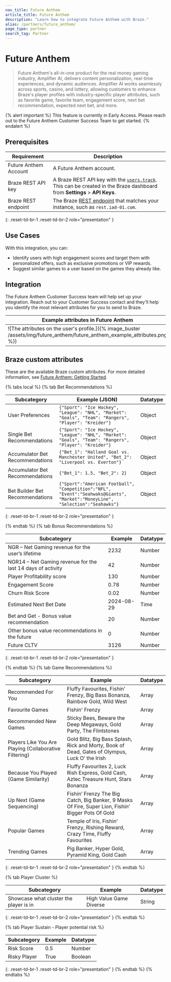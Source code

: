 ```yaml
---
nav_title: Future Anthem
article_title: Future Anthem
description: "Learn how to integrate Future Anthem with Braze."
alias: /partners/future_anthem/
page_type: partner
search_tag: Partner
---
```


# Future Anthem

> Future Anthem's all-in-one product for the real money gaming industry, Amplifier AI, delivers content personalization, real-time experiences, and dynamic audiences. Amplifier AI works seamlessly across sports, casino, and lottery, allowing customers to enhance Braze's player profiles with industry-specific player attributes, such as favorite game, favorite team, engagement score, next bet recommendation, expected next bet, and more.

{% alert important %}
This feature is currently in Early Access. Please reach out to the Future Anthem Customer Success Team to get started.
{% endalert %}

## Prerequisites

| Requirement              | Description                                            |
|--------------------------|--------------------------------------------------------|
| Future Anthem Account    | A Future Anthem account. |
| Braze REST API key       | A Braze REST API key with the [`users.track`]({{site.baseurl}}/api/endpoints/user_data/post_user_track). This can be created in the Braze dashboard from **Settings** > **API Keys**. |
| Braze REST endpoint      | The Braze [REST endpoint](https://www.braze.com/docs/developer_guide/rest_api/basics/#endpoints) that matches your instance, such as `rest.iad-01.com`. |
{: .reset-td-br-1 .reset-td-br-2 role="presentation" }

## Use Cases

With this integration, you can:

- Identify users with high engagement scores and target them with personalized offers, such as exclusive promotions or VIP rewards.
- Suggest similar games to a user based on the games they already like.

## Integration

The Future Anthem Customer Success team will help set up your integration. Reach out to your Customer Success contact and they'll help you identify the most relevant attributes for you to send to Braze.

|Example attributes in Future Anthem|Example attributes in Braze|
|-----------------------------------|---------------------------|
|![The attributes on the user's profile.]({% image_buster /assets/img/future_anthem/future_anthem_example_attributes.png %})|![The object attribute.]({% image_buster /assets/img/future_anthem/braze_example_attributes.png %})|

## Braze custom attributes

These are the available Braze custom attributes. For more detailed information, see [Future Anthem: Getting Started](https://knowledge.futureanthem.com/getting-started).

{% tabs local %}
{% tab Bet Recommendations %}

| Subcategory | Example (JSON) | Datatype |
| ------- | ----------- |----------- |
| User Preferences | `{"Sport": "Ice Hockey", "League": "NHL", "Market": "Goals", "Team": "Rangers", "Player": "Kreider"}`| Object |
| Single Bet Recommendations | `{"Sport": "Ice Hockey", "League": "NHL", "Market": "Goals", "Team": "Rangers", "Player": "Kreider"}`| Object |
| Accumulator Bet Recommendations | `{"Bet_1": "Halland Goal vs. Manchester United", "Bet_2": "Liverpool vs. Everton"}`| Object |
| Accumulator Bet Recommendations | `{"Bet_1": 1.5, "Bet_2": 2}` | Object |
| Bet Builder Bet Recommendations | `{"Sport":"American Football", "Competition":"NFL", "Event":"Seahwaks@Giants", "Market":"MoneyLine", "Selection":"Seahawks"}`| Object |
{: .reset-td-br-1 .reset-td-br-2 role="presentation" }

{% endtab %}
{% tab Bonus Recommendations %}

| Subcategory | Example | Datatype |
| ------- | ----------- |----------- |
|NGR – Net Gaming revenue for the user’s lifetime | 2232| Number|
| NGR14 – Net Gaming revenue for the last 14 days of activity | 42 | Number
| Player Profitability score| 130 | Number |
| Engagement Score | 0.78 | Number |
| Churn Risk Score | 0.02 | Number |
| Estimated Next Bet Date | 2024-08-29 | Time |
| Bet and Get - Bonus value recommendation | 20 | Number |
| Other bonus value recommendations in the future | 0 | Number |
| Future CLTV  | 3126 | Number |

{: .reset-td-br-1 .reset-td-br-2 role="presentation" }

{% endtab %}
{% tab Game Recommendations %}

| Subcategory | Example | Datatype |
| ------- | ----------- |----------- |
| Recommended For You | Fluffy Favourites, Fishin’ Frenzy, Big Bass Bonanza, Rainbow Gold, Wild West| Array |
| Favourite Games | Fishin' Frenzy | Array |
| Recommended New Games | Sticky Bees, Beware the Deep Megaways, Gold Party, The Flintstones| Array |
| Players Like You Are Playing (Collaborative Filtering) |Gold Blitz, Big Bass Splash, Rick and Morty, Book of Dead, Gates of Olympus, Luck O’ the Irish | Array |
| Because You Played (Game Similarity)|Fluffy Favourites 2, Luck Rish Express, Gold Cash, Aztec Treasure Hunt, Stars Bonanza | Array |
| Up Next (Game Sequencing) | Fishin’ Frenzy The Big Catch, Big Banker, 9 Masks Of Fire, Super Lion, Fishin’ Bigger Pots Of Gold | Array |
| Popular Games | Temple of Iris, Fishin’ Frenzy, Rishing Reward, Crazy Time, Fluffy Favourites | Array |
| Trending Games | Pig Banker, Hyper Gold, Pyramid King, Gold Cash | Array |

{: .reset-td-br-1 .reset-td-br-2 role="presentation" }
{% endtab %}

{% tab Player Cluster %}

| Subcategory | Example | Datatype |
| ------- | ----------- |----------- |
| Showcase what cluster the player is in | High Value Game Diverse| String |
{: .reset-td-br-1 .reset-td-br-2 role="presentation" }
{% endtab %}

{% tab Player Sustain - Player potential risk %}

| Subcategory | Example | Datatype |
| ------- | ----------- |----------- |
| Risk Score | 0.5| Number |
| Risky Player | True | Boolean |
{: .reset-td-br-1 .reset-td-br-2 role="presentation" }
{% endtab %}
{% endtabs %}
